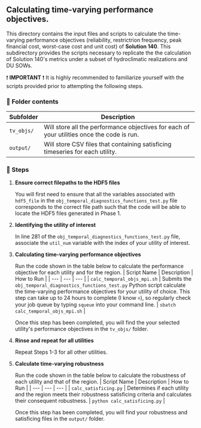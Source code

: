 ## Calculating time-varying performance objectives.

This directory contains the input files and scripts to calculate the time-varying performance objectives (reliability, restrictrion frequency, peak financial cost, worst-case cost and unit cost) of **Solution 140**. This subdirectory provides the scripts necessary to replicate the the calculation of Solution 140's metrics under a subset of hydroclimatic realizations and DU SOWs.

:exclamation: **IMPORTANT** :exclamation: It is highly recommended to familiarize yourself with the scripts provided prior to attempting the following steps.

### :open_file_folder: Folder contents

| Subfolder | Description |
| --- | --- |
| `tv_objs/` | Will store all the performance objectives for each of your utilities once the code is run. |
| `output/` | Will store CSV files that containing satisficing timeseries for each utility. |

### :walking: Steps 

1. **Ensure correct filepaths to the HDF5 files**

    You will first need to ensure that all the variables associated with `hdf5_file` in the `obj_temporal_diagnostics_functions_test.py` file corresponds to the correct file path such that the code will be able to locate the HDF5 files generated in Phase 1.

2. **Identifying the utility of interest**

    In line 281 of the `obj_temporal_diagnostics_functions_test.py` file, associate the  `util_num` variable with the index of your utility of interest.

3. **Calculating time-varying performance objectives**

    Run the code shown in the table below to calculate the performance objective for each utility and for the region.
    | Script Name | Description | How to Run |
    | --- | --- | --- |
    | `calc_temporal_objs_mpi.sh` | Submits the `obj_temporal_diagnostics_functions_test.py` Python script calculate the time-varying performance objectives for your utility of choice. This step can take up to 24 hours to complete (I know :skull:), so regularly check your job queue by typing `squeue` into your command line. | `sbatch calc_temporal_objs_mpi.sh` |

    Once this step has been completed, you will find the your selected utility's performance objectives in the `tv_objs/` folder.

4. **Rinse and repeat for all utilities**

    Repeat Steps 1-3 for all other utilities.

5. **Calculate time-varying robustness**

    Run the code shown in the table below to calculate the robustness of each utility and that of the region.
    | Script Name | Description | How to Run |
    | --- | --- | --- |
    | `calc_satisficing.py` | Determines if each utility and the region meets their robustness satisficing criteria and calculates their consequent robustness. | `python calc_satisficing.py` |

    Once this step has been completed, you will find your robustness and satisficing files in the `output/` folder.
